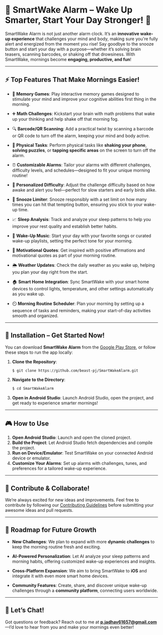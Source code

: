 # 🚀 **SmartWake Alarm** – **Wake Up Smarter, Start Your Day Stronger!** 🌅

SmartWake Alarm is not just another alarm clock. It’s an **innovative wake-up experience** that challenges your mind and body, making sure you're fully alert and energized from the moment you rise! Say goodbye to the snooze button and start your day with a purpose—whether it’s solving brain teasers, scanning barcodes, or shaking off that drowsiness. With SmartWake, mornings become **engaging, productive, and fun**!

---

## ⚡ **Top Features That Make Mornings Easier!**

- 🧠 **Memory Games**: Play interactive memory games designed to stimulate your mind and improve your cognitive abilities first thing in the morning.
  
- ➕ **Math Challenges**: Kickstart your brain with math problems that wake up your thinking and help shake off that morning fog.

- 🔍 **Barcode/QR Scanning**: Add a practical twist by scanning a barcode or QR code to turn off the alarm, keeping your mind and body active.

- 💪 **Physical Tasks**: Perform physical tasks like **shaking your phone**, **solving puzzles**, or **tapping specific areas** on the screen to turn off the alarm.

- ⏰ **Customizable Alarms**: Tailor your alarms with different challenges, difficulty levels, and schedules—designed to fit your unique morning routine!

- 🎯 **Personalized Difficulty**: Adjust the challenge difficulty based on how awake and alert you feel—perfect for slow starters and early birds alike.

- 🚫 **Snooze Limiter**: Snooze responsibly with a set limit on how many times you can hit that tempting button, ensuring you stick to your wake-up time.

- 📈 **Sleep Analysis**: Track and analyze your sleep patterns to help you improve your rest quality and establish better habits.

- 🎵 **Wake-Up Music**: Start your day with your favorite songs or curated wake-up playlists, setting the perfect tone for your morning.

- 💬 **Motivational Quotes**: Get inspired with positive affirmations and motivational quotes as part of your morning routine.

- 🌦️ **Weather Updates**: Check the daily weather as you wake up, helping you plan your day right from the start.

- 🏠 **Smart Home Integration**: Sync SmartWake with your smart home devices to control lights, temperature, and other settings automatically as you wake up.

- ⏲️ **Morning Routine Scheduler**: Plan your morning by setting up a sequence of tasks and reminders, making your start-of-day activities smooth and organized.

---

## 🚀 **Installation – Get Started Now!**

You can download **SmartWake Alarm** from the [Google Play Store](https://play.google.com/store/apps), or follow these steps to run the app locally:

1. **Clone the Repository**:
   ```bash
   $ git clone https://github.com/beast-pj/SmartWakeAlarm.git
   ```

2. **Navigate to the Directory**:
   ```bash
   $ cd SmartWakeAlarm
   ```

3. **Open in Android Studio**: Launch Android Studio, open the project, and get ready to experience smarter mornings!

---

## 🎮 **How to Use**

1. **Open Android Studio**: Launch and open the cloned project.
2. **Build the Project**: Let Android Studio fetch dependencies and compile the project.
3. **Run on Device/Emulator**: Test SmartWake on your connected Android device or emulator.
4. **Customize Your Alarms**: Set up alarms with challenges, tunes, and preferences for a tailored wake-up experience.

---

## 🌟 **Contribute & Collaborate!**

We’re always excited for new ideas and improvements. Feel free to contribute by following our [Contributing Guidelines](CONTRIBUTING.md) before submitting your awesome ideas and pull requests.

---

## 🔮 **Roadmap for Future Growth**

- **New Challenges**: We plan to expand with more **dynamic challenges** to keep the morning routine fresh and exciting.
  
- **AI-Powered Personalization**: Let AI analyze your sleep patterns and morning habits, offering customized wake-up experiences and insights.

- **Cross-Platform Expansion**: We aim to bring SmartWake to **iOS** and integrate it with even more smart home devices.

- **Community Features**: Create, share, and discover unique wake-up challenges through a **community platform**, connecting users worldwide.

---

## 💬 **Let’s Chat!**

Got questions or feedback? Reach out to me at **p.jadhav61657@gmail.com**—I’d love to hear from you and make your mornings even better!
